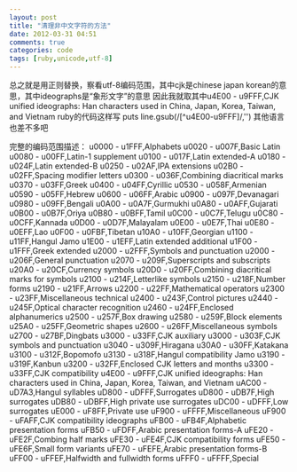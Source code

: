 ```yaml
---
layout: post
title: "清理非中文字符的方法"
date: 2012-03-31 04:51
comments: true
categories: code
tags: [ruby,unicode,utf-8]
---
```

总之就是用正则替换，察看utf-8编码范围，其中cjk是chinese japan korean的意思，其中ideographs是“象形文字”的意思
因此我就取其中u4E00 - u9FFF,CJK unified ideographs: Han characters used in China, Japan, Korea, Taiwan, and Vietnam
ruby的代码这样写
puts line.gsub(/[^u4E00-u9FFF]/,'')
其他语言也差不多吧

完整的编码范围描述：
u0000 - u1FFF,Alphabets
u0020 - u007F,Basic Latin
u0080 - u00FF,Latin-1 supplement
u0100 - u017F,Latin extended-A
u0180 - u024F,Latin extended-B
u0250 - u02AF,IPA extensions
u02B0 - u02FF,Spacing modifier letters
u0300 - u036F,Combining diacritical marks
u0370 - u03FF,Greek
u0400 - u04FF,Cyrillic
u0530 - u058F,Armenian
u0590 - u05FF,Hebrew
u0600 - u06FF,Arabic
u0900 - u097F,Devanagari
u0980 - u09FF,Bengali
u0A00 - u0A7F,Gurmukhi
u0A80 - u0AFF,Gujarati
u0B00 - u0B7F,Oriya
u0B80 - u0BFF,Tamil
u0C00 - u0C7F,Telugu
u0C80 - u0CFF,Kannada
u0D00 - u0D7F,Malayalam
u0E00 - u0E7F,Thai
u0E80 - u0EFF,Lao
u0F00 - u0FBF,Tibetan
u10A0 - u10FF,Georgian
u1100 - u11FF,Hangul Jamo
u1E00 - u1EFF,Latin extended additional
u1F00 - u1FFF,Greek extended
u2000 - u2FFF,Symbols and punctuation
u2000 - u206F,General punctuation
u2070 - u209F,Superscripts and subscripts
u20A0 - u20CF,Currency symbols
u20D0 - u20FF,Combining diacritical marks for symbols
u2100 - u214F,Letterlike symbols
u2150 - u218F,Number forms
u2190 - u21FF,Arrows
u2200 - u22FF,Mathematical operators
u2300 - u23FF,Miscellaneous technical
u2400 - u243F,Control pictures
u2440 - u245F,Optical character recognition
u2460 - u24FF,Enclosed alphanumerics
u2500 - u257F,Box drawing
u2580 - u259F,Block elements
u25A0 - u25FF,Geometric shapes
u2600 - u26FF,Miscellaneous symbols
u2700 - u27BF,Dingbats
u3000 - u33FF,CJK auxiliary
u3000 - u303F,CJK symbols and punctuation
u3040 - u309F,Hiragana
u30A0 - u30FF,Katakana
u3100 - u312F,Bopomofo
u3130 - u318F,Hangul compatibility Jamo
u3190 - u319F,Kanbun
u3200 - u32FF,Enclosed CJK letters and months
u3300 - u33FF,CJK compatibility
u4E00 - u9FFF,CJK unified ideographs: Han characters used in China, Japan, Korea, Taiwan, and Vietnam
uAC00 - uD7A3,Hangul syllables
uD800 - uDFFF,Surrogates
uD800 - uDB7F,High surrogates
uDB80 - uDBFF,High private use surrogates
uDC00 - uDFFF,Low surrogates
uE000 - uF8FF,Private use
uF900 - uFFFF,Miscellaneous
uF900 - uFAFF,CJK compatibility ideographs
uFB00 - uFB4F,Alphabetic presentation forms
uFB50 - uFDFF,Arabic presentation forms-A
uFE20 - uFE2F,Combing half marks
uFE30 - uFE4F,CJK compatibility forms
uFE50 - uFE6F,Small form variants
uFE70 - uFEFE,Arabic presentation forms-B
uFF00 - uFFEF,Halfwidth and fullwidth forms
uFFF0 - uFFFF,Special
